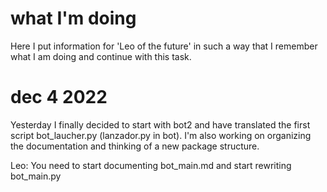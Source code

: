 # what I'm doing

Here I put information for 'Leo of the future' in such a way that I remember what I am doing and continue with this task.

# dec 4 2022

Yesterday I finally decided to start with bot2 and have translated the first script bot_laucher.py (lanzador.py in bot).
I'm also working on organizing the documentation and thinking of a new package structure.

Leo: You need to start documenting bot_main.md and start rewriting bot_main.py


